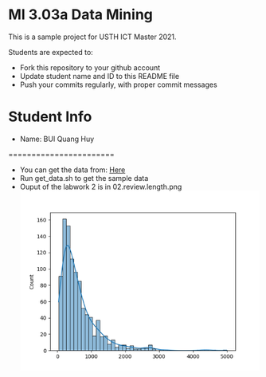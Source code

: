MI 3.03a Data Mining
=============================================

This is a sample project for USTH ICT Master 2021.

Students are expected to:

* Fork this repository to your github account
* Update student name and ID to this README file
* Push your commits regularly, with proper commit messages

Student Info
=======================

* Name: BUI Quang Huy

=======================

* You can get the data from: [Here](https://drive.google.com/file/d/1m7u9AqlteE5du2tbu9zvmfJSse9AUm6N/view?usp=sharing)
* Run get_data.sh to get the sample data
* Ouput of the labwork 2 is in 02.review.length.png
![](02.review.length.png?raw=true)